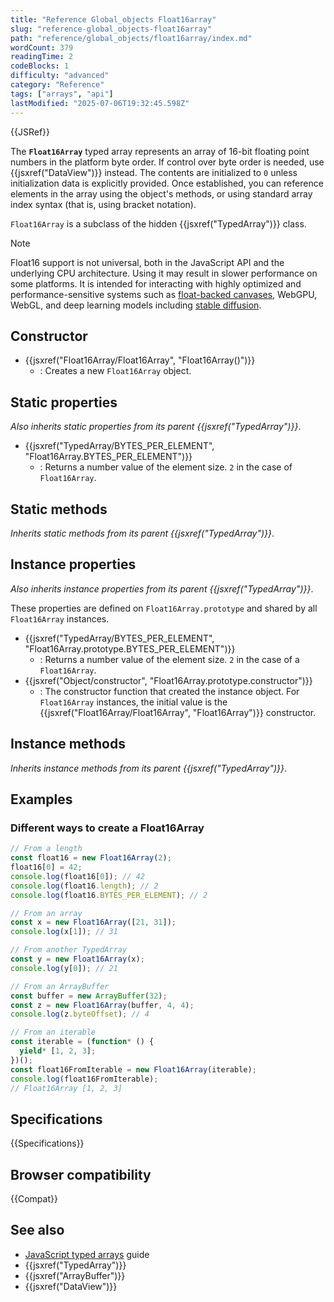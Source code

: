 ```yaml
---
title: "Reference Global_objects Float16array"
slug: "reference-global_objects-float16array"
path: "reference/global_objects/float16array/index.md"
wordCount: 379
readingTime: 2
codeBlocks: 1
difficulty: "advanced"
category: "Reference"
tags: ["arrays", "api"]
lastModified: "2025-07-06T19:32:45.598Z"
---
```



{{JSRef}}

The **`Float16Array`** typed array represents an array of 16-bit floating point numbers in the platform byte order. If control over byte order is needed, use {{jsxref("DataView")}} instead. The contents are initialized to `0` unless initialization data is explicitly provided. Once established, you can reference elements in the array using the object's methods, or using standard array index syntax (that is, using bracket notation).

`Float16Array` is a subclass of the hidden {{jsxref("TypedArray")}} class.

> [!NOTE]
> Float16 support is not universal, both in the JavaScript API and the underlying CPU architecture. Using it may result in slower performance on some platforms. It is intended for interacting with highly optimized and performance-sensitive systems such as [float-backed canvases](https://github.com/w3c/ColorWeb-CG/blob/main/canvas_float.md), WebGPU, WebGL, and deep learning models including [stable diffusion](https://github.com/huggingface/blog/blob/main/stable_diffusion.md).

## Constructor

- {{jsxref("Float16Array/Float16Array", "Float16Array()")}}
  - : Creates a new `Float16Array` object.

## Static properties

_Also inherits static properties from its parent {{jsxref("TypedArray")}}_.

- {{jsxref("TypedArray/BYTES_PER_ELEMENT", "Float16Array.BYTES_PER_ELEMENT")}}
  - : Returns a number value of the element size. `2` in the case of `Float16Array`.

## Static methods

_Inherits static methods from its parent {{jsxref("TypedArray")}}_.

## Instance properties

_Also inherits instance properties from its parent {{jsxref("TypedArray")}}_.

These properties are defined on `Float16Array.prototype` and shared by all `Float16Array` instances.

- {{jsxref("TypedArray/BYTES_PER_ELEMENT", "Float16Array.prototype.BYTES_PER_ELEMENT")}}
  - : Returns a number value of the element size. `2` in the case of a `Float16Array`.
- {{jsxref("Object/constructor", "Float16Array.prototype.constructor")}}
  - : The constructor function that created the instance object. For `Float16Array` instances, the initial value is the {{jsxref("Float16Array/Float16Array", "Float16Array")}} constructor.

## Instance methods

_Inherits instance methods from its parent {{jsxref("TypedArray")}}_.

## Examples

### Different ways to create a Float16Array

```js
// From a length
const float16 = new Float16Array(2);
float16[0] = 42;
console.log(float16[0]); // 42
console.log(float16.length); // 2
console.log(float16.BYTES_PER_ELEMENT); // 2

// From an array
const x = new Float16Array([21, 31]);
console.log(x[1]); // 31

// From another TypedArray
const y = new Float16Array(x);
console.log(y[0]); // 21

// From an ArrayBuffer
const buffer = new ArrayBuffer(32);
const z = new Float16Array(buffer, 4, 4);
console.log(z.byteOffset); // 4

// From an iterable
const iterable = (function* () {
  yield* [1, 2, 3];
})();
const float16FromIterable = new Float16Array(iterable);
console.log(float16FromIterable);
// Float16Array [1, 2, 3]
```

## Specifications

{{Specifications}}

## Browser compatibility

{{Compat}}

## See also

- [JavaScript typed arrays](/en-US/docs/Web/JavaScript/Guide/Typed_arrays) guide
- {{jsxref("TypedArray")}}
- {{jsxref("ArrayBuffer")}}
- {{jsxref("DataView")}}
